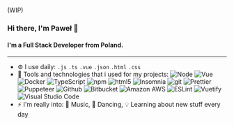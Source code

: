  (WIP)
 ### Hi there, I'm Paweł 👋

#### I'm a Full Stack Developer from Poland.

_________________________________________________

- ⚙️ I use daily: `.js` `.ts` `.vue` `.json` `.html` `.css`
- 🔧 Tools and technologies that i used for my projects:
<img alt="Node" src="https://img.shields.io/badge/-Node-43853d?style=flat-square&logo=Node.js&logoColor=white" /> <img alt="Vue" src="https://img.shields.io/badge/-Vue-4FC08D?style=flat-square&logo=vue.js&logoColor=white" />  <img alt="Docker" src="https://img.shields.io/badge/-Docker-46a2f1?style=flat-square&logo=docker&logoColor=white" /> <img alt="TypeScript" src="https://img.shields.io/badge/-TypeScript-007ACC?style=flat-square&logo=typescript&logoColor=white" /> <img alt="npm" src="https://img.shields.io/badge/-NPM-CB3837?style=flat-square&logo=npm&logoColor=white" /> <img alt="html5" src="https://img.shields.io/badge/-HTML5-E34F26?style=flat-square&logo=html5&logoColor=white" /> <img alt="Insomnia" src="https://img.shields.io/badge/-Insomnia-5849BE?style=flat-square&logo=insomnia&logoColor=white" /> <img alt="git" src="https://img.shields.io/badge/-Git-F05032?style=flat-square&logo=git&logoColor=white" /> <img alt="Prettier" src="https://img.shields.io/badge/-Prettier-F7B93E?style=flat-square&logo=prettier&logoColor=white" /> <img alt="Puppeteer" src="https://img.shields.io/badge/-Puppeteer-00d8a1?style=flat-square&logo=&logoColor=white" /> <img alt="Github" src="https://img.shields.io/badge/-Github-181717?style=flat-square&logo=github&logoColor=white" /> <img alt="Bitbucket" src="https://img.shields.io/badge/-Bitbucket-0052CC?style=flat-square&logo=Bitbucket&logoColor=white" /> <img alt="Amazon AWS" src="https://img.shields.io/badge/-Amazon AWS-232F3E?style=flat-square&logo=amazon aws&logoColor=white" />
<img alt="ESLint" src="https://img.shields.io/badge/-ESLint-4B32C3?style=flat-square&logo=ESLint&logoColor=white" /> <img alt="Vuetify" src="https://img.shields.io/badge/-Vuetify-1867C0?style=flat-square&logo=Vuetify&logoColor=white" /> <img alt="Visual Studio Code" src="https://img.shields.io/badge/-Visual Studio Code-007ACC?style=flat-square&logo=visual studio code&logoColor=white" />
- ⚡️ I'm really into: 🎵 Music, 🕺 Dancing, 💡 Learning about new stuff every day